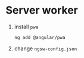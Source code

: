 #  Server worker

1. install `pwa`

    ```command
    ng add @angular/pwa
    ```

2. change `ngsw-config.json`